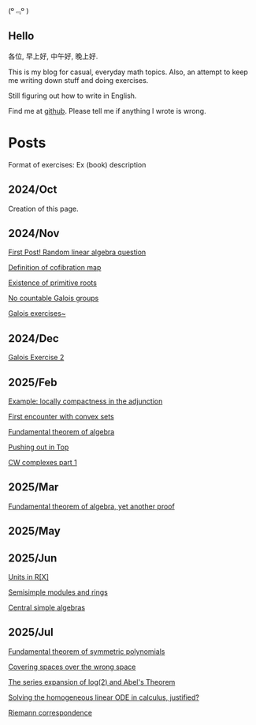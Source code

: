 

(º﹃º )

## Hello

各位, 早上好, 中午好, 晚上好.

This is my blog for casual,
everyday math topics. Also, an attempt to keep me writing down stuff and doing exercises. 

Still figuring out how to write in English.

<!-- I'm also working on a slightly more well-ordered notes on analysis and differential geometry at [Calculus](https://github.com/caelestia/Calculus). -->

Find me at [github](https://github.com/caelestia). Please tell me if anything I wrote is wrong.

# Posts

Format of exercises: Ex (book) description

## 2024/Oct

Creation of this page.

## 2024/Nov

[First Post! Random linear algebra question](https://caelestia.github.io/2024/1104.html)

[Definition of cofibration map](https://caelestia.github.io/2024/1105.html)

[Existence of primitive roots](https://caelestia.github.io/2024/1106.html)

<!-- [Paracompact spaces and partition of unity](https://caelestia.github.io/2024/1109.html) -->

[No countable Galois groups](https://caelestia.github.io/2024/1121.html)

[Galois exercises~](https://caelestia.github.io/2024/1123.html)

## 2024/Dec

[Galois Exercise 2](https://caelestia.github.io/2024/1204.html)

<!-- [Similarity of matrices and field extension](https://caelestia.github.io/2024/1207.html)/ -->

## 2025/Feb

[Example: locally compactness in the adjunction](https://caelestia.github.io/2025/0201.html)

[First encounter with convex sets](https://caelestia.github.io/2025/0221.html)

[Fundamental theorem of algebra](https://caelestia.github.io/2025/0222.html)

[Pushing out in Top](https://caelestia.github.io/2025/0223.html)

[CW complexes part 1](https://caelestia.github.io/2025/0227.html)

## 2025/Mar

<!-- [CW complexes part 2](https://caelestia.github.io/2025/0302.html) -->

[Fundamental theorem of algebra, yet another proof](https://caelestia.github.io/2025/0306.html)

## 2025/May

<!-- [Binomial Series??](https://caelestia.github.io/2025/0503.html) -->

## 2025/Jun

[Units in R[X]](https://caelestia.github.io/2025/0602.html)

[Semisimple modules and rings](https://caelestia.github.io/2025/0603.pdf)

[Central simple algebras](https://caelestia.github.io/2025/0605.pdf)

<!-- [Witt's theorem of quadratic forms](https://caelestia.github.io/2025/0606.pdf) -->

## 2025/Jul

[Fundamental theorem of symmetric polynomials](https://caelestia.github.io/2025/0714.pdf)

[Covering spaces over the wrong space](https://caelestia.github.io/2025/0715.pdf)

[The series expansion of log(2) and Abel's Theorem](https://caelestia.github.io/2025/0717.pdf)

[Solving the homogeneous linear ODE in calculus, justified?](https://caelestia.github.io/2025/0721.pdf)

[Riemann correspondence](https://caelestia.github.io/2025/0729.html)
<!-- append -->